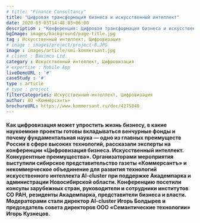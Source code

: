 ```yaml
---
# title: "Finance Consultancy"
title: "Цифровая трансформация бизнеса и искусственный интеллект"
date: 2020-03-03T14:48:03+06:00
description : "Конференция: Цифровая трансформация бизнеса и искусственный интеллект"
bgImage: images/background/page-title.jpg
tag : Искусственный интеллект, Цифровизация
# image : images/project/project-8.JPG
image : images/article/smi-kommersant.jpg
# client : Baximco Ltd.
category : Искусственный интеллект, Цифровизация
# expertise : Mobile App
liveDemoURL : '#'
caseStudy : '#'
type : article
# type : project
filterCategories: Искусственный-интеллект, Цифровизация
author: АО «Коммерсантъ»
brochureURL: https://www.kommersant.ru/doc/4275848
---
```


#### Как цифровизация может упростить жизнь бизнесу, в какие наукоемкие проекты готовы вкладываться венчурные фонды и почему фундаментальная наука — одно из главных преимуществ России в сфере высоких технологий, рассказали эксперты на конференции «Цифровизация бизнеса. Искусственный интеллект. Конкурентные преимущества». Организаторами мероприятия выступили сибирское представительство газеты «Коммерсантъ» и некоммерческое объединение для развития технологий искусственного интеллекта AI-cluster при поддержке Академпарка и администрации Новосибирской области. Конференцию посетили консулы зарубежных стран, руководители и сотрудники институтов СО РАН, резиденты Академпарка, представители бизнеса и власти. Модераторами стали директор AI-cluster Игорь Болдырев и председатель совета директоров ООО «Семантические технологии» Игорь Кузнецов.


